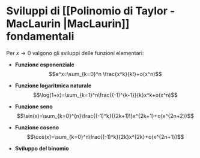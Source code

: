 # Sviluppi di [[Polinomio di Taylor - MacLaurin |MacLaurin]] fondamentali

Per $x\to 0$ valgono gli sviluppi delle funzioni elementari:

- **Funzione esponenziale**
$$e^x=\sum_{k=0}^n \frac{x^k}{k!}+o(x^n)$$
- **Funzione logaritmica naturale**
$$\log(1+x)=\sum_{k=1}^n\frac{(-1)^{k-1}}{k}x^k+o(x^n)$$
- **Funzione seno**
$$\sin(x)=\sum_{k=0}^{n}\frac{(-1)^k}{(2k+1)!}x^{2k+1}+o(x^{2n+2})$$
- **Funzione coseno**
$$\cos(x)=\sum_{k=0}^n\frac{(-1)^k}{2k}x^{2k}+o(x^{2n+1})$$


- **Sviluppo del binomio**